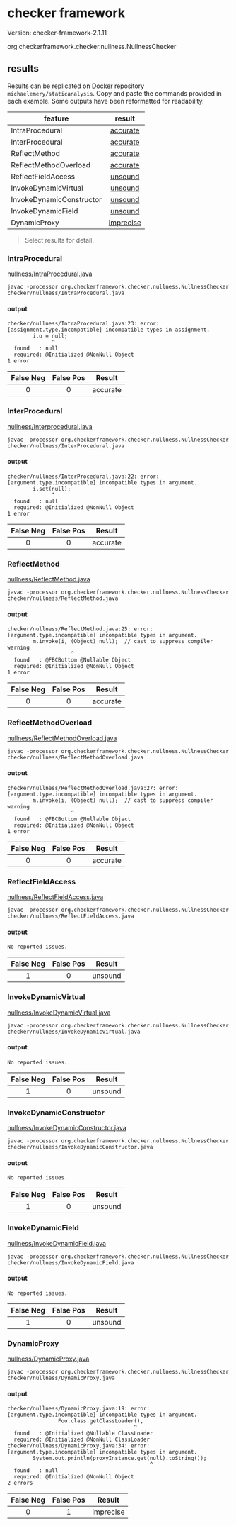 # checker framework

Version: checker-framework-2.1.11

org.checkerframework.checker.nullness.NullnessChecker

## results

Results can be replicated on [Docker](https://docs.docker.com/docker-hub/) repository `michaelemery/staticanalysis`. Copy and paste the commands provided in each example. Some outputs have been reformatted for readability.

| feature | result |
| --- | :---: |
| IntraProcedural | [accurate](https://github.com/michaelemery/staticanalysis/blob/master/checker/nullness/checkerframework.md#IntraProcedural) |
| InterProcedural | [accurate](https://github.com/michaelemery/staticanalysis/blob/master/checker/nullness/checkerframework.md#InterProcedural) |
| ReflectMethod | [accurate](https://github.com/michaelemery/staticanalysis/blob/master/checker/nullness/checkerframework.md#ReflectMethod) |
| ReflectMethodOverload | [accurate](https://github.com/michaelemery/staticanalysis/blob/master/checker/nullness/checkerframework.md#ReflectMethodOverload) |
| ReflectFieldAccess | [unsound](https://github.com/michaelemery/staticanalysis/blob/master/checker/nullness/checkerframework.md#ReflectFieldAccess) |
| InvokeDynamicVirtual | [unsound](https://github.com/michaelemery/staticanalysis/blob/master/checker/nullness/checkerframework.md#InvokeDynamicVirtual) |
| InvokeDynamicConstructor | [unsound](https://github.com/michaelemery/staticanalysis/blob/master/checker/nullness/checkerframework.md#InvokeDynamicConstructor) |
| InvokeDynamicField | [unsound](https://github.com/michaelemery/staticanalysis/blob/master/checker/nullness/checkerframework.md#InvokeDynamicField) |
| DynamicProxy | [imprecise](https://github.com/michaelemery/staticanalysis/blob/master/checker/nullness/checkerframework.md#DynamicProxy) |

> Select results for detail.

### IntraProcedural

[nullness/IntraProcedural.java](https://github.com/michaelemery/staticanalysis/blob/master/checker/nullness/IntraProcedural.java)

```
javac -processor org.checkerframework.checker.nullness.NullnessChecker checker/nullness/IntraProcedural.java
```

#### output

```
checker/nullness/IntraProcedural.java:23: error: [assignment.type.incompatible] incompatible types in assignment.
        i.o = null;
              ^
  found   : null
  required: @Initialized @NonNull Object
1 error
```

| False Neg | False Pos | Result |
| :---: | :---: | :---: |
| 0 | 0 | accurate |

### InterProcedural

[nullness/Interprocedural.java](https://github.com/michaelemery/staticanalysis/blob/master/checker/nullness/InterProcedural.java)

```
javac -processor org.checkerframework.checker.nullness.NullnessChecker checker/nullness/InterProcedural.java
```

#### output

```
checker/nullness/InterProcedural.java:22: error: [argument.type.incompatible] incompatible types in argument.
        i.set(null);
              ^
  found   : null
  required: @Initialized @NonNull Object
1 error
```

| False Neg | False Pos | Result |
| :---: | :---: | :---: |
| 0 | 0 | accurate |

### ReflectMethod

[nullness/ReflectMethod.java](https://github.com/michaelemery/staticanalysis/blob/master/checker/nullness/ReflectMethod.java)

```
javac -processor org.checkerframework.checker.nullness.NullnessChecker checker/nullness/ReflectMethod.java
```

#### output

```
checker/nullness/ReflectMethod.java:25: error: [argument.type.incompatible] incompatible types in argument.
        m.invoke(i, (Object) null);  // cast to suppress compiler warning
                    ^
  found   : @FBCBottom @Nullable Object
  required: @Initialized @NonNull Object
1 error
```

| False Neg | False Pos | Result |
| :---: | :---: | :---: |
| 0 | 0 | accurate |

### ReflectMethodOverload

[nullness/ReflectMethodOverload.java](https://github.com/michaelemery/staticanalysis/blob/master/checker/nullness/ReflectMethodOverload.java)

```
javac -processor org.checkerframework.checker.nullness.NullnessChecker checker/nullness/ReflectMethodOverload.java
```

#### output

```
checker/nullness/ReflectMethodOverload.java:27: error: [argument.type.incompatible] incompatible types in argument.
        m.invoke(i, (Object) null);  // cast to suppress compiler warning
                    ^
  found   : @FBCBottom @Nullable Object
  required: @Initialized @NonNull Object
1 error
```

| False Neg | False Pos | Result |
| :---: | :---: | :---: |
| 0 | 0 | accurate |

### ReflectFieldAccess

[nullness/ReflectFieldAccess.java](https://github.com/michaelemery/staticanalysis/blob/master/checker/nullness/ReflectFieldAccess.java)

```
javac -processor org.checkerframework.checker.nullness.NullnessChecker checker/nullness/ReflectFieldAccess.java
```

#### output

````
No reported issues.
````

| False Neg | False Pos | Result |
| :---: | :---: | :---: |
| 1| 0 | unsound |


### InvokeDynamicVirtual

[nullness/InvokeDynamicVirtual.java](https://github.com/michaelemery/staticanalysis/blob/master/checker/nullness/InvokeDynamicVirtual.java)

```
javac -processor org.checkerframework.checker.nullness.NullnessChecker checker/nullness/InvokeDynamicVirtual.java
```

#### output

```
No reported issues.
```

| False Neg | False Pos | Result |
| :---: | :---: | :---: |
| 1 | 0 | unsound |

### InvokeDynamicConstructor

[nullness/InvokeDynamicConstructor.java](https://github.com/michaelemery/staticanalysis/blob/master/checker/nullness/InvokeDynamicConstructor.java)

```
javac -processor org.checkerframework.checker.nullness.NullnessChecker checker/nullness/InvokeDynamicConstructor.java
```

#### output

```
No reported issues.
```

| False Neg | False Pos | Result |
| :---: | :---: | :---: |
| 1| 0 | unsound |

### InvokeDynamicField

[nullness/InvokeDynamicField.java](https://github.com/michaelemery/staticanalysis/blob/master/checker/nullness/InvokeDynamicField.java)

```
javac -processor org.checkerframework.checker.nullness.NullnessChecker checker/nullness/InvokeDynamicField.java
```

#### output

```
No reported issues.
```

| False Neg | False Pos | Result |
| :---: | :---: | :---: |
| 1| 0 | unsound |

### DynamicProxy

[nullness/DynamicProxy.java](https://github.com/michaelemery/staticanalysis/blob/master/checker/nullness/DynamicProxy.java)

```
javac -processor org.checkerframework.checker.nullness.NullnessChecker checker/nullness/DynamicProxy.java
```

#### output

```
checker/nullness/DynamicProxy.java:19: error: [argument.type.incompatible] incompatible types in argument.
                Foo.class.getClassLoader(),
                                        ^
  found   : @Initialized @Nullable ClassLoader
  required: @Initialized @NonNull ClassLoader
checker/nullness/DynamicProxy.java:34: error: [argument.type.incompatible] incompatible types in argument.
        System.out.println(proxyInstance.get(null).toString());
                                             ^
  found   : null
  required: @Initialized @NonNull Object
2 errors
```

| False Neg | False Pos | Result |
| :---: | :---: | :---: |
| 0 | 1 | imprecise |
